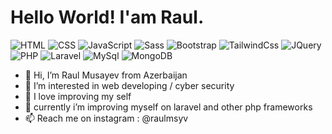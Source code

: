 # Hello World! I'am Raul.

![HTML](https://img.shields.io/badge/HTML-orange)
![CSS](https://img.shields.io/badge/CSS-blue)
![JavaScript](https://img.shields.io/badge/JavaScript-yellow)
![Sass](https://img.shields.io/badge/SASS-purple)
![Bootstrap](https://img.shields.io/badge/BootStrap-blueviolet)
![TailwindCss](https://img.shields.io/badge/TailwindCSS-brightgreen)
![JQuery](https://img.shields.io/badge/Jquery-blue)
![PHP](https://img.shields.io/badge/PHP-blueviolet)
![Laravel](https://img.shields.io/badge/Laravel-red)
![MySql](https://img.shields.io/badge/MYSQL-black)
![MongoDB](https://img.shields.io/badge/MongoDB-green)


<ul>
    <li>👋 Hi, I’m Raul Musayev from Azerbaijan</li>
    <li>👀 I’m interested in web developing / cyber security</li>
    <li>🌟 I love improving my self</li>
    <li>🌱 currently i’m improving myself on laravel and other php frameworks</li>
    <li>📫 Reach me on instagram : @raulmsyv</li>
</ul>
